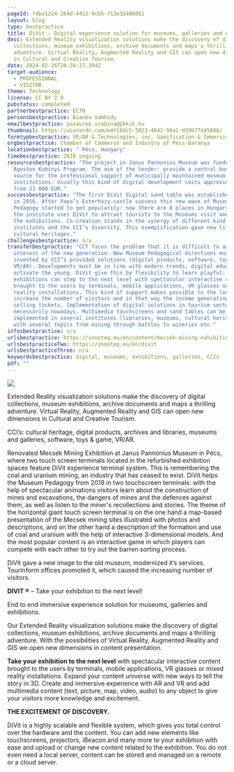 ```yaml
---
pageId: fdba1224-264d-4412-9cb5-713e324860b1
layout: blog
type: bestpractice
title: DiVit - Digital experience solution for museums, galleries and exhibitions
desc: Extended Reality visualization solutions make the discovery of digital
  collections, museum exhibitions, archive documents and maps a thrilling
  adventure. Virtual Reality, Augmented Reality and GIS can open new dimensions
  in Cultural and Creative Tourism.
date: 2024-02-26T20:34:27.394Z
target-audience:
  - PROFESSIONAL
  - VISITOR
theme: Technology
license: CC BY 2.0
pubstatus: completed
partnerbestpractice: ECTN
personsbestpractice: Bianka Vamhidy
emailbestpractice: pazaurek.szabina@pbkik.hu
thumbnail: https://ucarecdn.com/e4f16dc5-5823-4042-98a1-d39b77d45886/
formtypbestpractice: VR/AR & Technologies, inc. Gamification & Immersive perfomances
orgbestpractice: Chamber of Commerce and Industry of Pécs-Baranya
locationbestpractice: " Pécs, Hungary"
timebestpractice: 2018 ongoing
resourcesbestpractice: "The project in Janus Pannonius Museum was funded by
  Ágoston Kubinyi Program. The aim of the tender: provide a central budget
  source for the professional support of municipally maintained museum
  institutions. Usually this kind of digital development costs approximately
  from 23 000 EUR."
successbestpractice: "The first DiVit digital sand table was established in Papa
  in 2016. After Papa’s Esterhazy-castle success this new wave of Museum
  Pedagogy started to get popularity: now there are 8 places in Hungary where
  the institute uses DiVit to attract tourists to the Museums visit and enjoy
  the exhibitions. Co-creation stands in the synergy of different kind of
  institutes and the CCI’s diversity. This exemplification gave new life of
  cultural heritages."
challengesbestpractice: n/a
transferbestpractice: "CCT faces the problem that it is difficult to arouse the
  interest of the new generation. New Museum Pedagogical directions must be
  invented by CCI’s provided solutions (digital products, software, toys&game,
  VR/AR). Developments must be in line with modern trends, digital education to
  activate the young. DiVit give this by flexibility to learn playful:
  exhibitions can step to the next level with spectacular interactive content
  brought to the users by terminals, mobile applications, VR glasses or mixed
  reality installations. This kind of support makes possible to the local CCT to
  increase the number of visitors and in that way the income generating by
  selling tickets. Implementation of digital solutions in tourism sector is
  necessarily nowadays. Multimedia touchscreens and sand tables can be
  implemented in several institutes (libraries, museums, cultural heritages)
  with several topics from mining through battles to wineries etc."
infosbestpractice: n/a
urlsbestpractice: https://innoteq.eu/en/content/mecsek-mining-exhibition-p%C3%A9cs
urlsbestpracticeTwo: https://innoteq.eu/en/divit
urlsbestpracticeThree: n/a
keywordsbestpractice: digital, museums, exhibitions, galleries, CCIs
pdf: ""
---
```

![](https://ucarecdn.com/70f4b0a7-03c4-4736-9a8c-c4808123b138/)

Extended Reality visualization solutions make the discovery of digital collections, museum exhibitions, archive documents and maps a thrilling adventure. Virtual Reality, Augmented Reality and GIS can open new dimensions in Cultural and Creative Tourism.

CCI’s: cultural heritage, digital products, archives and libraries, museums and galleries, software, toys & game, VR/AR.

Renovated Mecsek Mining Exhibition at Janus Pannonius Museum in Pécs, where two touch screen terminals located in the refurbished exhibition spaces feature DiVit experience terminal system. This is remembering the coal and uranium mining, an industry that has ceased to exist. DiVit helps the Museum Pedagogy from 2018 in two touchscreen terminals: with the help of spectacular animations visitors learn about the construction of mines and excavations, the dangers of mines and the defences against them, as well as listen to the miner's recollections and stories. The theme of the horizontal giant touch screen terminal is on the one hand a map-based presentation of the Mecsek mining sites illustrated with photos and descriptions, and on the other hand a description of the formation and use of coal and uranium with the help of interactive 3-dimensional models. And the most popular content is an interactive game in which players can compete with each other to try out the barren sorting process.

DiVit gave a new image to the old museum, modernized it’s services. TourInform offices promoted it, which caused the increasing number of visitors.



**DIVIT ®** – Take your exhibition to the next level!

End to end immersive experience solution for museums, galleries and exhibitions.

Our Extended Reality visualization solutions make the discovery of digital collections, museum exhibitions, archive documents and maps a thrilling adventure. With the possibilities of Virtual Reality, Augmented Reality and GIS we open new dimensions in content presentation.

**Take your exhibition to the next level** with spectacular interactive content brought to the users by terminals, mobile applications, VR glasses or mixed reality installations. Expand your content universe with new ways to tell the story in 3D. Create and immersive experience with AR and VR and add multimedia content (text, picture, map, video, audio) to any object to give your visitors more knowledge and excitement.

**THE EXCITEMENT OF DISCOVERY.**

DiVit is a highly scalable and flexible system, which gives you total control over the hardware and the content. You can add new elements like touchscreens, projectors, iBeacon and many more to your exhibition with ease and upload or change new content related to the exhibition. You do not even need a local server, content can be stored and managed on a remote or a cloud server.